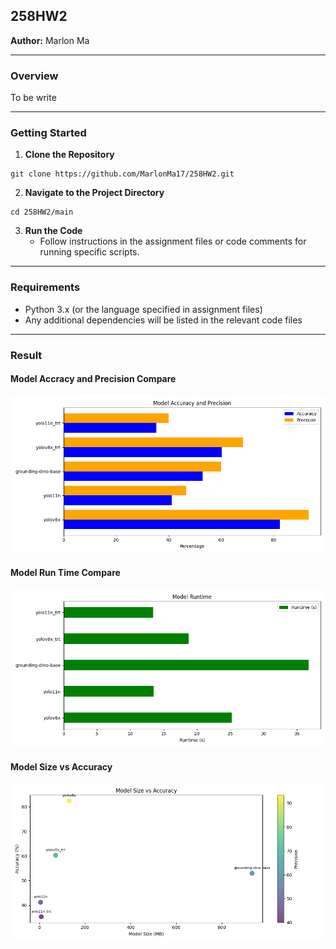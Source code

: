 ## 258HW2

**Author:** Marlon Ma

---

### Overview

To be write

---

### Getting Started

1. **Clone the Repository**

```
git clone https://github.com/MarlonMa17/258HW2.git
```

2. **Navigate to the Project Directory**

```
cd 258HW2/main
```

3. **Run the Code**
    - Follow instructions in the assignment files or code comments for running specific scripts.

---

### Requirements

- Python 3.x (or the language specified in assignment files)
- Any additional dependencies will be listed in the relevant code files

--- 

### Result


#### Model Accracy and Precision Compare

![Model Accracy and Precision](model_accuracy_precision.png)

#### Model Run Time Compare

![Model Run Time](model_runtime.png)

#### Model Size vs Accuracy

![model_size_vs_accuracy](model_size_vs_accuracy.png)